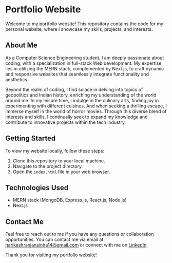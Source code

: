 # Portfolio Website

Welcome to my portfolio website! This repository contains the code for my personal website, where I showcase my skills, projects, and interests.

## About Me

As a Computer Science Engineering student, I am deeply passionate about coding, with a specialization in full-stack Web development. My expertise lies in utilizing the MERN stack, complemented by Next.js, to craft dynamic and responsive websites that seamlessly integrate functionality and aesthetics.

Beyond the realm of coding, I find solace in delving into topics of geopolitics and Indian history, enriching my understanding of the world around me. In my leisure time, I indulge in the culinary arts, finding joy in experimenting with different cuisines. And when seeking a thrilling escape, I immerse myself in the world of horror movies. Through this diverse blend of interests and skills, I continually seek to expand my knowledge and contribute to innovative projects within the tech industry.

## Getting Started

To view my website locally, follow these steps:

1. Clone this repository to your local machine.
2. Navigate to the project directory.
3. Open the `index.html` file in your web browser.

## Technologies Used

- MERN stack (MongoDB, Express.js, React.js, Node.js)
- Next.js

## Contact Me

Feel free to reach out to me if you have any questions or collaboration opportunities. You can contact me via email at [harikeshranjansinha14@gmail.com](mailto:harikeshranjansinha14@gmail.com) or connect with me on [LinkedIn](https://www.linkedin.com/in/harikeshranjansinha/).

Thank you for visiting my portfolio website!
